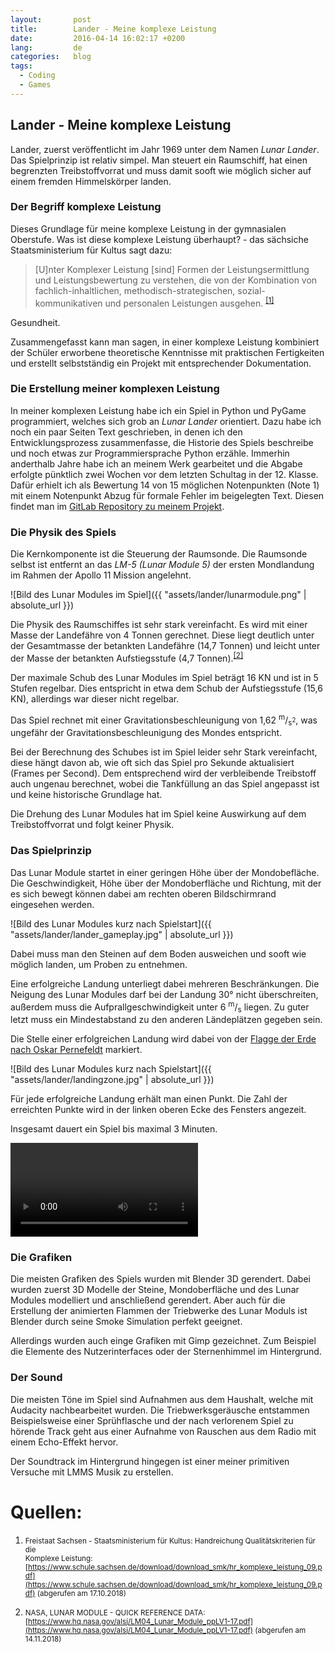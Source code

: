 ```yaml
---
layout:       post
title:        Lander - Meine komplexe Leistung
date:         2016-04-14 16:02:17 +0200
lang:         de
categories:   blog
tags:
  - Coding
  - Games
---
```


## Lander - Meine komplexe Leistung

Lander, zuerst veröffentlicht im Jahr 1969 unter dem Namen *Lunar Lander*. Das
Spielprinzip ist relativ simpel. Man steuert ein Raumschiff, hat einen
begrenzten Treibstoffvorrat und muss damit sooft wie möglich sicher auf einem
fremden Himmelskörper landen.

### Der Begriff komplexe Leistung

Dieses Grundlage für meine komplexe Leistung in der gymnasialen Oberstufe. Was
ist diese komplexe Leistung überhaupt? - das sächsiche Staatsministerium für
Kultus sagt dazu:

> [U]nter Komplexer Leistung [sind] Formen der Leistungsermittlung und
Leistungsbewertung zu verstehen, die von der Kombination von
fachlich-inhaltlichen, methodisch-strategischen, sozial-kommunikativen und
personalen Leistungen ausgehen.
<sup style="font-style: normal;">[[1]](#quelle-1)</sup>

Gesundheit.

Zusammengefasst kann man sagen, in einer komplexe Leistung kombiniert der
Schüler erworbene theoretische Kenntnisse mit praktischen Fertigkeiten
und erstellt selbstständig ein Projekt mit entsprechender Dokumentation.

### Die Erstellung meiner komplexen Leistung

In meiner komplexen Leistung habe ich ein Spiel in Python und PyGame
programmiert, welches sich grob an *Lunar Lander* orientiert. Dazu habe ich noch
ein paar Seiten Text geschrieben, in denen ich den Entwicklungsprozess
zusammenfasse, die Historie des Spiels beschreibe und noch etwas zur
Programmiersprache Python erzähle. Immerhin anderthalb Jahre habe ich an meinem
Werk gearbeitet und die Abgabe erfolgte pünktlich zwei Wochen vor dem letzten
Schultag in der 12. Klasse. Dafür erhielt ich als Bewertung 14 von 15 möglichen
Notenpunkten (Note 1) mit einem Notenpunkt Abzug für formale Fehler im
beigelegten Text. Diesen findet man im
[GitLab Repository zu meinem Projekt](https://gitlab.com/kalehmann/Lander/blob/master/dokumentation.pdf).   

### Die Physik des Spiels

Die Kernkomponente ist die Steuerung der Raumsonde. Die Raumsonde selbst ist
entfernt an das *LM-5 (Lunar Module 5)* der ersten Mondlandung im Rahmen der
Apollo 11 Mission angelehnt.

![Bild des Lunar Modules im Spiel]({{ "assets/lander/lunarmodule.png" | absolute_url }})

Die Physik des Raumschiffes ist sehr stark vereinfacht. Es wird mit einer Masse
der Landefähre von 4 Tonnen gerechnet. Diese liegt deutlich unter der
Gesamtmasse der betankten Landefähre (14,7 Tonnen) und leicht unter der Masse
der betankten Aufstiegsstufe (4,7 Tonnen).<sup>[[2]](#quelle-2)</sup>

Der maximale Schub des Lunar Modules im Spiel beträgt 16 KN und ist in 5 Stufen
regelbar. Dies entspricht in etwa dem Schub der Aufstiegsstufe (15,6 KN),
allerdings war dieser nicht regelbar.

Das Spiel rechnet mit einer Gravitationsbeschleunigung von
1,62 <sup>m</sup>/<sub>s<sup>2</sup></sub>, was ungefähr der
Gravitationsbeschleunigung des Mondes entspricht.

Bei der Berechnung des Schubes ist im Spiel leider sehr Stark vereinfacht,
diese hängt davon ab, wie oft sich das Spiel pro Sekunde
aktualisiert (Frames per Second). Dem entsprechend wird der verbleibende
Treibstoff auch
ungenau berechnet, wobei die Tankfüllung an das Spiel angepasst ist und keine
historische Grundlage hat.

Die Drehung des Lunar Modules hat im Spiel keine Auswirkung auf dem
Treibstoffvorrat und folgt keiner Physik.

### Das Spielprinzip

Das Lunar Module startet in einer geringen Höhe über der Mondobefläche.
Die Geschwindigkeit, Höhe über der Mondoberfläche und Richtung, mit der es sich
bewegt können dabei am rechten oberen Bildschirmrand eingesehen werden.

![Bild des Lunar Modules kurz nach Spielstart]({{ "assets/lander/lander_gameplay.jpg" | absolute_url }})

Dabei muss man den Steinen auf dem Boden ausweichen und sooft wie möglich
landen, um Proben zu entnehmen.

Eine erfolgreiche Landung unterliegt dabei mehreren Beschränkungen. Die Neigung
des Lunar Modules darf bei der Landung 30° nicht überschreiten, außerdem muss
die Aufprallgeschwindigkeit unter 6 <sup>m</sup>/<sub>s</sub> liegen.
Zu guter letzt muss ein Mindestabstand zu den anderen Ländeplätzen gegeben sein.

Die Stelle einer erfolgreichen Landung wird dabei von der
[Flagge der Erde nach Oskar Pernefeldt](www.flagofplanetearth.com/) markiert.

![Bild des Lunar Modules kurz nach Spielstart]({{ "assets/lander/landingzone.jpg" | absolute_url }})

Für jede erfolgreiche Landung erhält man einen Punkt. Die Zahl der erreichten
Punkte wird in der linken oberen Ecke des Fensters angezeit.

Insgesamt dauert ein Spiel bis maximal 3 Minuten.

<video controls>
  <source src="{{ "assets/lander/gameplay.webm" | absolute_url }}" type="video/webm">
  Your browser does not support the video tag.
</video>

### Die Grafiken

Die meisten Grafiken des Spiels wurden mit Blender 3D gerendert.
Dabei wurden zuerst 3D Modelle der Steine, Mondoberfläche und des Lunar Modules
modelliert und anschließend gerendert.
Aber auch für die Erstellung der animierten Flammen der Triebwerke des Lunar
Moduls ist Blender durch seine Smoke Simulation perfekt geeignet.

Allerdings wurden auch einge Grafiken mit Gimp gezeichnet. Zum Beispiel die
Elemente des Nutzerinterfaces oder der Sternenhimmel im Hintergrund.

### Der Sound

Die meisten Töne im Spiel sind Aufnahmen aus dem Haushalt, welche mit Audacity
nachbearbeitet wurden. Die Triebwerksgeräusche entstammen Beispielsweise einer
Sprühflasche und der nach verlorenem Spiel zu hörende Track geht aus einer
Aufnahme von Rauschen aus dem Radio mit einem Echo-Effekt hervor.

Der Soundtrack im Hintergrund hingegen ist einer meiner primitiven Versuche mit
LMMS Musik zu erstellen.

# Quellen:

1. <small><a id="quelle-1"></a>
Freistaat Sachsen - Staatsministerium für Kultus: Handreichung Qualitätskriterien für die  
Komplexe Leistung: [https://www.schule.sachsen.de/download/download_smk/hr_komplexe_leistung_09.pdf](https://www.schule.sachsen.de/download/download_smk/hr_komplexe_leistung_09.pdf) (abgerufen am 17.10.2018)</small>

2. <small><a id="quelle-2"></a> NASA, LUNAR MODULE - QUICK REFERENCE DATA: [https://www.hq.nasa.gov/alsj/LM04_Lunar_Module_ppLV1-17.pdf](https://www.hq.nasa.gov/alsj/LM04_Lunar_Module_ppLV1-17.pdf) (abgerufen am 14.11.2018)</small>
